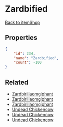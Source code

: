 # Zardbified

<no description available>

[Back to itemShop](../item-shops.md)

## Properties

```json
{
    "id": 234,
    "name": "Zardbified",
    "count": -100
}
```

## Related

- [Zardbirillaomgiphant](../items/6095-zardbirillaomgiphant.md)
- [Zardbirillaomgiphant](../items/6096-zardbirillaomgiphant.md)
- [Zardbirillaomgiphant](../items/6097-zardbirillaomgiphant.md)
- [Undead Chickencow](../items/6098-undead-chickencow.md)
- [Undead Chickencow](../items/6099-undead-chickencow.md)
- [Undead Chickencow](../items/6100-undead-chickencow.md)

